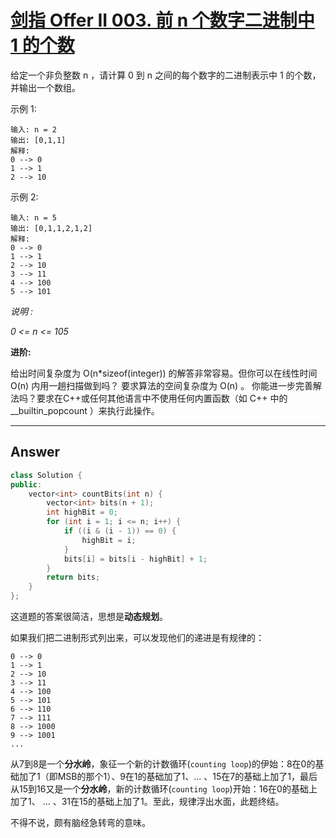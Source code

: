 # [剑指 Offer II 003. 前 n 个数字二进制中 1 的个数](https://leetcode.cn/problems/w3tCBm/)

给定一个非负整数 n ，请计算 0 到 n 之间的每个数字的二进制表示中 1 的个数，并输出一个数组。

 

示例 1:

```
输入: n = 2
输出: [0,1,1]
解释: 
0 --> 0
1 --> 1
2 --> 10
```

示例 2:

```
输入: n = 5
输出: [0,1,1,2,1,2]
解释:
0 --> 0
1 --> 1
2 --> 10
3 --> 11
4 --> 100
5 --> 101
```

*说明 :*

*0 <= n <= 105*

**进阶:**

给出时间复杂度为 O(n*sizeof(integer)) 的解答非常容易。但你可以在线性时间 O(n) 内用一趟扫描做到吗？
要求算法的空间复杂度为 O(n) 。
你能进一步完善解法吗？要求在C++或任何其他语言中不使用任何内置函数（如 C++ 中的 __builtin_popcount ）来执行此操作。





------

## Answer

```c++
class Solution {
public:
    vector<int> countBits(int n) {
        vector<int> bits(n + 1);
        int highBit = 0;
        for (int i = 1; i <= n; i++) {
            if ((i & (i - 1)) == 0) {
                highBit = i;
            }
            bits[i] = bits[i - highBit] + 1;
        }
        return bits;
    }
};
```

这道题的答案很简洁，思想是**动态规划**。

如果我们把二进制形式列出来，可以发现他们的递进是有规律的：

```
0 --> 0
1 --> 1
2 --> 10
3 --> 11
4 --> 100
5 --> 101
6 --> 110
7 --> 111
8 --> 1000
9 --> 1001
...
```

从7到8是一个**分水岭**，象征一个新的计数循环(`counting loop`)的伊始：8在0的基础加了1（即MSB的那个1）、9在1的基础加了1、... 、15在7的基础上加了1，最后从15到16又是一个**分水岭**，新的计数循环(`counting loop`)开始：16在0的基础上加了1、 ... 、31在15的基础上加了1。至此，规律浮出水面，此题终结。

不得不说，颇有脑经急转弯的意味。
